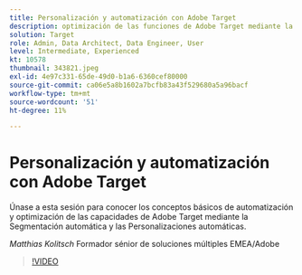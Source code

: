 ```yaml
---
title: Personalización y automatización con Adobe Target
description: optimización de las funciones de Adobe Target mediante la segmentación automática y las personalizaciones automáticas
solution: Target
role: Admin, Data Architect, Data Engineer, User
level: Intermediate, Experienced
kt: 10578
thumbnail: 343821.jpeg
exl-id: 4e97c331-65de-49d0-b1a6-6360cef80000
source-git-commit: ca06e5a8b1602a7bcfb83a43f529680a5a96bacf
workflow-type: tm+mt
source-wordcount: '51'
ht-degree: 11%

---
```


# Personalización y automatización con Adobe Target

Únase a esta sesión para conocer los conceptos básicos de automatización y optimización de las capacidades de Adobe Target mediante la Segmentación automática y las Personalizaciones automáticas.

*Matthias Kolitsch* Formador sénior de soluciones múltiples EMEA/Adobe

>[!VIDEO](https://video.tv.adobe.com/v/343821/?quality=12&learn=on)
